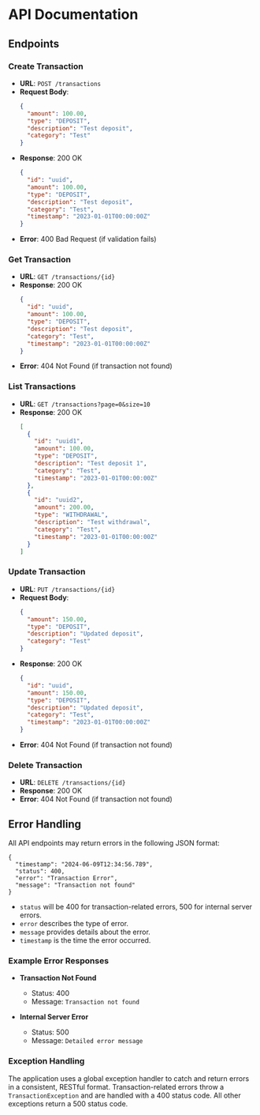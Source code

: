 # API Documentation

## Endpoints

### Create Transaction

- **URL**: `POST /transactions`
- **Request Body**:
  ```json
  {
    "amount": 100.00,
    "type": "DEPOSIT",
    "description": "Test deposit",
    "category": "Test"
  }
  ```
- **Response**: 200 OK
  ```json
  {
    "id": "uuid",
    "amount": 100.00,
    "type": "DEPOSIT",
    "description": "Test deposit",
    "category": "Test",
    "timestamp": "2023-01-01T00:00:00Z"
  }
  ```
- **Error**: 400 Bad Request (if validation fails)

### Get Transaction

- **URL**: `GET /transactions/{id}`
- **Response**: 200 OK
  ```json
  {
    "id": "uuid",
    "amount": 100.00,
    "type": "DEPOSIT",
    "description": "Test deposit",
    "category": "Test",
    "timestamp": "2023-01-01T00:00:00Z"
  }
  ```
- **Error**: 404 Not Found (if transaction not found)

### List Transactions

- **URL**: `GET /transactions?page=0&size=10`
- **Response**: 200 OK
  ```json
  [
    {
      "id": "uuid1",
      "amount": 100.00,
      "type": "DEPOSIT",
      "description": "Test deposit 1",
      "category": "Test",
      "timestamp": "2023-01-01T00:00:00Z"
    },
    {
      "id": "uuid2",
      "amount": 200.00,
      "type": "WITHDRAWAL",
      "description": "Test withdrawal",
      "category": "Test",
      "timestamp": "2023-01-01T00:00:00Z"
    }
  ]
  ```

### Update Transaction

- **URL**: `PUT /transactions/{id}`
- **Request Body**:
  ```json
  {
    "amount": 150.00,
    "type": "DEPOSIT",
    "description": "Updated deposit",
    "category": "Test"
  }
  ```
- **Response**: 200 OK
  ```json
  {
    "id": "uuid",
    "amount": 150.00,
    "type": "DEPOSIT",
    "description": "Updated deposit",
    "category": "Test",
    "timestamp": "2023-01-01T00:00:00Z"
  }
  ```
- **Error**: 404 Not Found (if transaction not found)

### Delete Transaction

- **URL**: `DELETE /transactions/{id}`
- **Response**: 200 OK
- **Error**: 404 Not Found (if transaction not found) 

## Error Handling

All API endpoints may return errors in the following JSON format:

```
{
  "timestamp": "2024-06-09T12:34:56.789",
  "status": 400,
  "error": "Transaction Error",
  "message": "Transaction not found"
}
```

- `status` will be 400 for transaction-related errors, 500 for internal server errors.
- `error` describes the type of error.
- `message` provides details about the error.
- `timestamp` is the time the error occurred.

### Example Error Responses

- **Transaction Not Found**
  - Status: 400
  - Message: `Transaction not found`

- **Internal Server Error**
  - Status: 500
  - Message: `Detailed error message`

### Exception Handling

The application uses a global exception handler to catch and return errors in a consistent, RESTful format. Transaction-related errors throw a `TransactionException` and are handled with a 400 status code. All other exceptions return a 500 status code. 